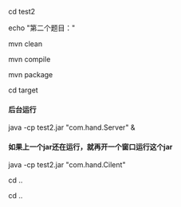 cd test2

echo "第二个题目："

mvn clean

mvn compile

mvn package

cd target

#### 后台运行
java -cp test2.jar "com.hand.Server" &

#### 如果上一个jar还在运行，就再开一个窗口运行这个jar
java -cp test2.jar "com.hand.Cilent"

cd ..

cd ..